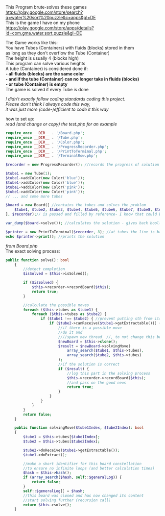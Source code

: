 This Program brute-solves these games  
https://play.google.com/store/search?q=water%20sort%20puzzle&c=apps&gl=DE  
This is the game I have on my phone  
https://play.google.com/store/apps/details?id=com.gma.water.sort.puzzle&gl=DE

The Game works like this:   
You have Tubes (Containers) with fluids (blocks) stored in them  
as long as they don't overflow the Tube (Container)  
The height is usually 4 (blocks high)  
This program can solve various heights  
A tube (Container) is considered done if:   
 **- all fluids (blocks) are the same color**  
 **- and if the tube (Container) can no longer take in fluids (blocks)**  
 **- or tube (Container) is empty**  
The game is solved if every Tube is done

*I didn't exactly follow coding standards coding this project.  
Please don't think I always code this way,  
it was just more (code-)efficient to code it this way*

how to set up:  
*read (and change or copy) the test.php for an example*
```php
require_once __DIR__ . '/Board.php';
require_once __DIR__ . '/Tube.php';
require_once __DIR__ . '/Color.php';
require_once __DIR__ . '/ProgressRecorder.php';
require_once __DIR__ . '/PrintToTerminal.php';
require_once __DIR__ . '/TerminalRow.php';

$recorder = new ProgressRecorder(); //records the progress of solution

$tube1 = new Tube(1);
$tube1->addColor(new Color('blue'));
$tube1->addColor(new Color('blue'));
$tube1->addColor(new Color('pink'));
$tube1->addColor(new Color('pink'));
// ... and some more tubes 

$board = new Board([ //contains the tubes and solves the problem
    $tube1, $tube2, $tube3, $tube4, $tube5, $tube6, $tube7, $tube8, $tube9, $tube10, $tube11, $tube12, $tube13
], $recorder);// is passed and filled by reference- I know that could be better

var_dump($board->solve()); //calculates the solution - gives back bool(false) if it's not solvable

$printer = new PrintToTerminal($recorder, 8); //at tubes the line is broken into the next one
echo $printer->print(); //prints the solution
```


*from Board.php*  
The exact solving process:
```php
public function solve(): bool
    {
        //detect completion
        $isSolved = $this->isSolved();

        if ($isSolved) {
            $this->recorder->recordBoard($this);
            return true;
        }

        //calculate the possible moves 
        foreach ($this->tubes as $tube1) {
            foreach ($this->tubes as $tube2) {
                if ($tube1 !== $tube2) { //prevent putting sth from itself to itself
                    if ($tube2->canReceive($tube1->getExtractable())) {
                        //if there is a possible move
                        //do it and
                        ////spawn new thread  //, to not change this board
                        $newBoard = $this->clone();
                        $result = $newBoard->solvingMove(
                            array_search($tube1, $this->tubes),
                            array_search($tube2, $this->tubes)
                        );
                        //if the solution is correct 
                        if ($result) {
                            //log this part in the solving process
                            $this->recorder->recordBoard($this);
                            //and pass on the good news
                            return true;
                        }
                    }
                }
            }
        }
        return false;
    }

    public function solvingMove($tube1Index, $tube2Index): bool
    {
        $tube1 = $this->tubes[$tube1Index];
        $tube2 = $this->tubes[$tube2Index];

        $tube2->doReceive($tube1->getExtractable());
        $tube1->doExtract();

        //make a short identifier for this board constellation
        //to ensure no infinite loops (and better calculation times)
        $hash = $this->hash(); 
        if (array_search($hash, self::$generalLog)) {
            return false;
        }
        self::$generalLog[] = $hash;
        //this board was cloned and has now changed its content
        //start solving further (recursion call)
        return $this->solve();
    }
```

